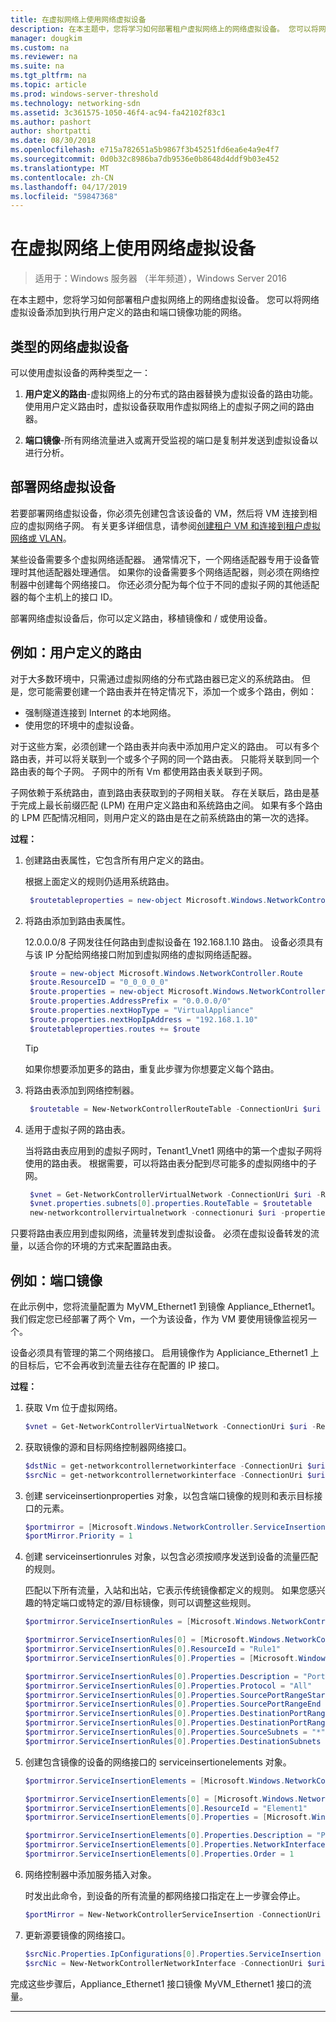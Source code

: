 ```yaml
---
title: 在虚拟网络上使用网络虚拟设备
description: 在本主题中，您将学习如何部署租户虚拟网络上的网络虚拟设备。 您可以将网络虚拟设备添加到执行用户定义的路由和端口镜像功能的网络。
manager: dougkim
ms.custom: na
ms.reviewer: na
ms.suite: na
ms.tgt_pltfrm: na
ms.topic: article
ms.prod: windows-server-threshold
ms.technology: networking-sdn
ms.assetid: 3c361575-1050-46f4-ac94-fa42102f83c1
ms.author: pashort
author: shortpatti
ms.date: 08/30/2018
ms.openlocfilehash: e715a782651a5b9867f3b45251fd6ea6e4a9e4f7
ms.sourcegitcommit: 0d0b32c8986ba7db9536e0b8648d4ddf9b03e452
ms.translationtype: MT
ms.contentlocale: zh-CN
ms.lasthandoff: 04/17/2019
ms.locfileid: "59847368"
---
```

# <a name="use-network-virtual-appliances-on-a-virtual-network"></a>在虚拟网络上使用网络虚拟设备

>适用于：Windows 服务器 （半年频道），Windows Server 2016

在本主题中，您将学习如何部署租户虚拟网络上的网络虚拟设备。 您可以将网络虚拟设备添加到执行用户定义的路由和端口镜像功能的网络。

## <a name="types-of-network-virtual-appliances"></a>类型的网络虚拟设备

可以使用虚拟设备的两种类型之一：

1. **用户定义的路由**-虚拟网络上的分布式的路由器替换为虚拟设备的路由功能。  使用用户定义路由时，虚拟设备获取用作虚拟网络上的虚拟子网之间的路由器。

2. **端口镜像**-所有网络流量进入或离开受监视的端口是复制并发送到虚拟设备以进行分析。 


## <a name="deploying-a-network-virtual-appliance"></a>部署网络虚拟设备

若要部署网络虚拟设备，你必须先创建包含该设备的 VM，然后将 VM 连接到相应的虚拟网络子网。 有关更多详细信息，请参阅[创建租户 VM 和连接到租户虚拟网络或 VLAN](Create-a-Tenant-VM.md)。

某些设备需要多个虚拟网络适配器。 通常情况下，一个网络适配器专用于设备管理时其他适配器处理通信。  如果你的设备需要多个网络适配器，则必须在网络控制器中创建每个网络接口。 你还必须分配为每个位于不同的虚拟子网的其他适配器的每个主机上的接口 ID。

部署网络虚拟设备后，你可以定义路由，移植镜像和 / 或使用设备。 


## <a name="example-user-defined-routing"></a>例如：用户定义的路由

对于大多数环境中，只需通过虚拟网络的分布式路由器已定义的系统路由。 但是，您可能需要创建一个路由表并在特定情况下，添加一个或多个路由，例如：

- 强制隧道连接到 Internet 的本地网络。
- 使用您的环境中的虚拟设备。

对于这些方案，必须创建一个路由表并向表中添加用户定义的路由。 可以有多个路由表，并可以将关联到一个或多个子网的同一个路由表。 只能将关联到同一个路由表的每个子网。 子网中的所有 Vm 都使用路由表关联到子网。

子网依赖于系统路由，直到路由表获取到的子网相关联。 存在关联后，路由是基于完成上最长前缀匹配 (LPM) 在用户定义路由和系统路由之间。 如果有多个路由的 LPM 匹配情况相同，则用户定义的路由是在之前系统路由的第一次的选择。
 
**过程：**

1. 创建路由表属性，它包含所有用户定义的路由。<p>根据上面定义的规则仍适用系统路由。

   ```PowerShell
    $routetableproperties = new-object Microsoft.Windows.NetworkController.RouteTableProperties
   ```

2. 将路由添加到路由表属性。<p>12.0.0.0/8 子网发往任何路由到虚拟设备在 192.168.1.10 路由。 设备必须具有与该 IP 分配给网络接口附加到虚拟网络的虚拟网络适配器。

   ```PowerShell
    $route = new-object Microsoft.Windows.NetworkController.Route
    $route.ResourceID = "0_0_0_0_0"
    $route.properties = new-object Microsoft.Windows.NetworkController.RouteProperties
    $route.properties.AddressPrefix = "0.0.0.0/0"
    $route.properties.nextHopType = "VirtualAppliance"
    $route.properties.nextHopIpAddress = "192.168.1.10"
    $routetableproperties.routes += $route
   ```
   >[!TIP]
   >如果你想要添加更多的路由，重复此步骤为你想要定义每个路由。

3. 将路由表添加到网络控制器。

   ```PowerShell
    $routetable = New-NetworkControllerRouteTable -ConnectionUri $uri -ResourceId "Route1" -Properties $routetableproperties
   ```

4. 适用于虚拟子网的路由表。<p>当将路由表应用到的虚拟子网时，Tenant1_Vnet1 网络中的第一个虚拟子网将使用的路由表。 根据需要，可以将路由表分配到尽可能多的虚拟网络中的子网。

   ```PowerShell
    $vnet = Get-NetworkControllerVirtualNetwork -ConnectionUri $uri -ResourceId "Tenant1_VNet1"
    $vnet.properties.subnets[0].properties.RouteTable = $routetable
    new-networkcontrollervirtualnetwork -connectionuri $uri -properties $vnet.properties -resourceId $vnet.resourceid
   ```

只要将路由表应用到虚拟网络，流量转发到虚拟设备。 必须在虚拟设备转发的流量，以适合你的环境的方式来配置路由表。

## <a name="example-port-mirroring"></a>例如：端口镜像

在此示例中，您将流量配置为 MyVM_Ethernet1 到镜像 Appliance_Ethernet1。  我们假定您已经部署了两个 Vm，一个为该设备，作为 VM 要使用镜像监视另一个。 

设备必须具有管理的第二个网络接口。 启用镜像作为 Appliciance_Ethernet1 上的目标后，它不会再收到流量去往存在配置的 IP 接口。


**过程：**

1. 获取 Vm 位于虚拟网络。

   ```PowerShell
   $vnet = Get-NetworkControllerVirtualNetwork -ConnectionUri $uri -ResourceId "Tenant1_VNet1"
   ```

2. 获取镜像的源和目标网络控制器网络接口。

   ```PowerShell
   $dstNic = get-networkcontrollernetworkinterface -ConnectionUri $uri -ResourceId "Appliance_Ethernet1"
   $srcNic = get-networkcontrollernetworkinterface -ConnectionUri $uri -ResourceId "MyVM_Ethernet1"
   ```

3. 创建 serviceinsertionproperties 对象，以包含端口镜像的规则和表示目标接口的元素。

   ```PowerShell
   $portmirror = [Microsoft.Windows.NetworkController.ServiceInsertionProperties]::new()
   $portMirror.Priority = 1
   ```

4. 创建 serviceinsertionrules 对象，以包含必须按顺序发送到设备的流量匹配的规则。<p>匹配以下所有流量，入站和出站，它表示传统镜像都定义的规则。  如果您感兴趣的特定端口或特定的源/目标镜像，则可以调整这些规则。

   ```PowerShell
   $portmirror.ServiceInsertionRules = [Microsoft.Windows.NetworkController.ServiceInsertionRule[]]::new(1)

   $portmirror.ServiceInsertionRules[0] = [Microsoft.Windows.NetworkController.ServiceInsertionRule]::new()
   $portmirror.ServiceInsertionRules[0].ResourceId = "Rule1"
   $portmirror.ServiceInsertionRules[0].Properties = [Microsoft.Windows.NetworkController.ServiceInsertionRuleProperties]::new()

   $portmirror.ServiceInsertionRules[0].Properties.Description = "Port Mirror Rule"
   $portmirror.ServiceInsertionRules[0].Properties.Protocol = "All"
   $portmirror.ServiceInsertionRules[0].Properties.SourcePortRangeStart = "0"
   $portmirror.ServiceInsertionRules[0].Properties.SourcePortRangeEnd = "65535"
   $portmirror.ServiceInsertionRules[0].Properties.DestinationPortRangeStart = "0"
   $portmirror.ServiceInsertionRules[0].Properties.DestinationPortRangeEnd = "65535"
   $portmirror.ServiceInsertionRules[0].Properties.SourceSubnets = "*"
   $portmirror.ServiceInsertionRules[0].Properties.DestinationSubnets = "*"
   ```

5. 创建包含镜像的设备的网络接口的 serviceinsertionelements 对象。

   ```PowerShell
   $portmirror.ServiceInsertionElements = [Microsoft.Windows.NetworkController.ServiceInsertionElement[]]::new(1)

   $portmirror.ServiceInsertionElements[0] = [Microsoft.Windows.NetworkController.ServiceInsertionElement]::new()
   $portmirror.ServiceInsertionElements[0].ResourceId = "Element1"
   $portmirror.ServiceInsertionElements[0].Properties = [Microsoft.Windows.NetworkController.ServiceInsertionElementProperties]::new()

   $portmirror.ServiceInsertionElements[0].Properties.Description = "Port Mirror Element"
   $portmirror.ServiceInsertionElements[0].Properties.NetworkInterface = $dstNic
   $portmirror.ServiceInsertionElements[0].Properties.Order = 1
   ```

6. 网络控制器中添加服务插入对象。<p>时发出此命令，到设备的所有流量的都网络接口指定在上一步骤会停止。

   ```PowerShell
   $portMirror = New-NetworkControllerServiceInsertion -ConnectionUri $uri -Properties $portmirror -ResourceId "MirrorAll"
   ```

7. 更新源要镜像的网络接口。

   ```PowerShell
   $srcNic.Properties.IpConfigurations[0].Properties.ServiceInsertion = $portMirror
   $srcNic = New-NetworkControllerNetworkInterface -ConnectionUri $uri  -Properties $srcNic.Properties -ResourceId $srcNic.ResourceId
   ```

完成这些步骤后，Appliance_Ethernet1 接口镜像 MyVM_Ethernet1 接口的流量。
 
---